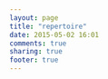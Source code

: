 ```yaml
---
layout: page
title: "repertoire"
date: 2015-05-02 16:01
comments: true
sharing: true
footer: true
---
```

